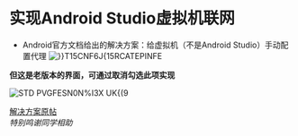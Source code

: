 # 实现Android Studio虚拟机联网
- Android官方文档给出的解决方案：给虚拟机（不是Android Studio）手动配置代理
![}}T15CNF6J{15RCATEPINFE](https://github.com/Jiayi-bioinformatics/MTE/assets/139120018/c67cf8a5-6c94-4c28-90d2-5be80172caaa)

**但这是老版本的界面，可通过取消勾选此项实现**

![STD PVGFESN0N%I3X UK{(9](https://github.com/Jiayi-bioinformatics/MTE/assets/139120018/e1ec5270-4127-47c0-97f0-b05e7fb8940c)

[解决方案原帖](https://stackoverflow.com/questions/70972106/how-to-configure-proxy-in-emulators-in-new-versions-of-android-studio)
<br>*特别鸣谢同学相助*
